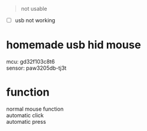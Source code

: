 >not usable  
- [ ] usb not working

# homemade usb hid mouse  
mcu: gd32f103c8t6  
sensor: paw3205db-tj3t  

# function
normal mouse function  
automatic click  
automatic press  
